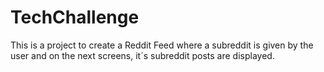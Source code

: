 # TechChallenge
This is a project to create a Reddit Feed where a subreddit is given by the user and on the next screens, it´s subreddit posts are displayed.
